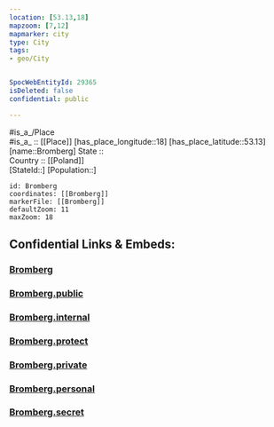 ```yaml
---
location: [53.13,18] 
mapzoom: [7,12] 
mapmarker: city 
type: City
tags:
- geo/City


SpocWebEntityId: 29365
isDeleted: false
confidential: public

---
```

#is_a_/Place  
#is_a_ :: [[Place]] 
[has_place_longitude::18] 
[has_place_latitude::53.13] 
[name::Bromberg] 
State ::  
Country :: [[Poland]]  
[StateId::] 
[Population::] 



```leaflet
id: Bromberg
coordinates: [[Bromberg]] 
markerFile: [[Bromberg]] 
defaultZoom: 11 
maxZoom: 18
```


## Confidential Links & Embeds: 

### [Bromberg](/_Standards/Earth/Continent/Europe/Europe~East/Poland/Provinces~Poland/Kuyavian-Pomeranian/City/Bromberg.md) 

### [Bromberg.public](/_public/Earth/Continent/Europe/Europe~East/Poland/Provinces~Poland/Kuyavian-Pomeranian/City/Bromberg.public.md) 

### [Bromberg.internal](/_internal/Earth/Continent/Europe/Europe~East/Poland/Provinces~Poland/Kuyavian-Pomeranian/City/Bromberg.internal.md) 

### [Bromberg.protect](/_protect/Earth/Continent/Europe/Europe~East/Poland/Provinces~Poland/Kuyavian-Pomeranian/City/Bromberg.protect.md) 

### [Bromberg.private](/_private/Earth/Continent/Europe/Europe~East/Poland/Provinces~Poland/Kuyavian-Pomeranian/City/Bromberg.private.md) 

### [Bromberg.personal](/_personal/Earth/Continent/Europe/Europe~East/Poland/Provinces~Poland/Kuyavian-Pomeranian/City/Bromberg.personal.md) 

### [Bromberg.secret](/_secret/Earth/Continent/Europe/Europe~East/Poland/Provinces~Poland/Kuyavian-Pomeranian/City/Bromberg.secret.md)

